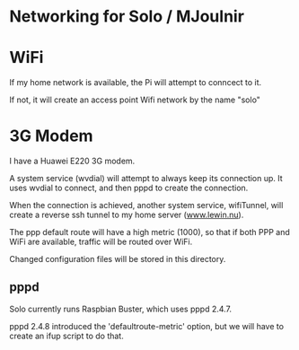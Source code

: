 # Networking for Solo / MJoulnir

# WiFi
If my home network is available, the Pi will attempt to conncect to it.

If not, it will create an access point Wifi network by the name "solo"

# 3G Modem

I have a Huawei E220 3G modem.

A system service (wvdial) will attempt to always keep its connection up. It uses wvdial to connect, and then pppd to create the connection.

When the connection is achieved, another system service, wifiTunnel, will create a reverse ssh tunnel to my home server (www.lewin.nu).

The ppp default route will have a high metric (1000), so that if both PPP and WiFi are available, traffic will be routed over WiFi.

Changed configuration files will be stored in this directory.

## pppd

Solo currently runs Raspbian Buster, which uses pppd 2.4.7.

pppd 2.4.8 introduced the 'defaultroute-metric' option, but we will have to create an ifup script to do that.